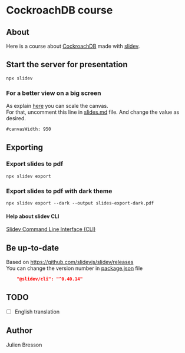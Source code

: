 # CockroachDB course

## About
Here is a course about [CockroachDB](https://www.cockroachlabs.com/) made with [slidev](https://sli.dev/).

## Start the server for presentation
```shell
npx slidev
```

### For a better view on a big screen
As explain [here](https://sli.dev/guide/faq.html#scale-the-canvas) you can scale the canvas.<br>
For that, uncomment this line in [slides.md](./slides.md) file. And change the value as desired.<br>
```shell
#canvasWidth: 950
```

## Exporting
### Export slides to pdf
```shell
npx slidev export
```

### Export slides to pdf with dark theme
```shell
npx slidev export --dark --output slides-export-dark.pdf
```

#### Help about slidev CLI
[Slidev Command Line Interface (CLI)](https://sli.dev/guide/install.html#command-line-interface-cli)

## Be up-to-date
Based on https://github.com/slidevjs/slidev/releases<br>
You can change the version number in [package.json](./package.json) file 
```json
    "@slidev/cli": "^0.40.14"
```

## TODO
 - [ ] English translation


## Author
Julien Bresson